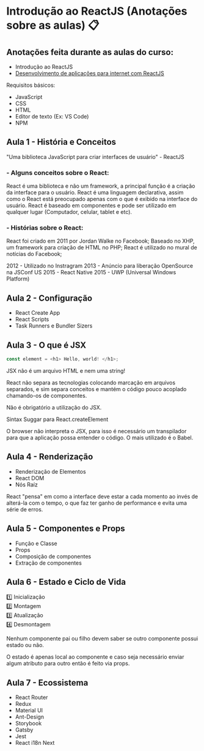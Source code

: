 # Introdução ao ReactJS (Anotações sobre as aulas) 📋

## Anotações feita durante as aulas do curso:

- Introdução ao ReactJS
- [Desenvolvimento de aplicações para internet com ReactJS](https://github.com/CarvalhoNathan/ReactJS/tree/main/WebApplications)

Requisitos básicos:
- JavaScript
- CSS
- HTML
- Editor de texto (Ex: VS Code)
- NPM

## Aula 1 - História e Conceitos

"Uma biblioteca JavaScript para criar interfaces de usuário" - ReactJS

### - Alguns conceitos sobre o React:

React é uma biblioteca e não um framework, a principal função é a criação da interface para o usuário.
React é uma linguagem declarativa, assim como o React está preocupado apenas com o que é exibido na interface do usuário.
React é baseado em componentes e pode ser utilizado em qualquer lugar (Computador, celular, tablet e etc).

### - Histórias sobre o React:

React foi criado em 2011 por Jordan Walke no Facebook;
Baseado no XHP, um framework para criação de HTML no PHP;
React é utilizado no mural de notícias do Facebook;

2012 - Utilizado no Instragram
2013 - Anúncio para liberação OpenSource na JSConf US
2015 - React Native
2015 - UWP (Universal Windows Platform)

## Aula 2 - Configuração

- React Create App
- React Scripts
- Task Runners e Bundler Sizers

## Aula 3 - O que é JSX

```js
const element = <h1> Hello, world! </h1>;
```

JSX não é um arquivo HTML e nem uma string!

React não separa as tecnologias colocando marcação em arquivos separados, e sim separa conceitos e mantém o código pouco acoplado chamando-os de componentes.

Não é obrigatório a utilização do JSX.

Sintax Suggar para React.createElement

O browser não interpreta o JSX, para isso é necessário um transpilador para que a aplicação possa entender o código. O mais utilizado é o Babel.

## Aula 4 - Renderização

- Renderização de Elementos
- React DOM
- Nós Raíz

React "pensa" em como a interface deve estar a cada momento ao invés de alterá-la com o tempo, o que faz ter ganho de performance e evita uma série de erros.

## Aula 5 - Componentes e Props

- Função e Classe
- Props
- Composição de componentes
- Extração de componentes

## Aula 6 - Estado e Ciclo de Vida

1️⃣ Inicialização <br>
2️⃣ Montagem <br>
3️⃣ Atualização <br>
4️⃣ Desmontagem

Nenhum componente pai ou filho devem saber se outro componente possui estado ou não.

O estado é apenas local ao componente e caso seja necessário enviar algum atributo para outro então é feito via props.

## Aula 7 - Ecossistema

- React Router
- Redux
- Material UI
- Ant-Design
- Storybook
- Gatsby
- Jest
- React i18n Next
